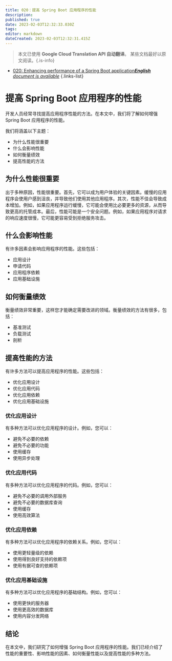 ```yaml
---
title: 020：提高 Spring Boot 应用程序的性能
description: 
published: true
date: 2023-02-03T12:32:33.030Z
tags: 
editor: markdown
dateCreated: 2023-02-03T12:32:31.415Z
---
```


> 本文已使用 **Google Cloud Translation API 自动翻译**。
某些文档最好以原文阅读。{.is-info}



- [020: Enhancing performance of a Spring Boot application***English** document is available*](/en/Knowledge-base/Spring-Boot/Learning/020-enhancing-performance-of-a-spring-boot-application)
{.links-list}


# 提高 Spring Boot 应用程序的性能

开发人员经常寻找提高应用程序性能的方法。在本文中，我们将了解如何增强 Spring Boot 应用程序的性能。

我们将涵盖以下主题：

* 为什么性能很重要
* 什么会影响性能
* 如何衡量绩效
* 提高性能的方法

## 为什么性能很重要

出于多种原因，性能很重要。首先，它可以成为用户体验的关键因素。缓慢的应用程序会使用户感到沮丧，并导致他们使用其他应用程序。其次，性能不佳会导致成本增加。例如，如果应用程序运行缓慢，它可能会使用比必要更多的资源，从而导致更高的托管成本。最后，性能可能是一个安全问题。例如，如果应用程序对请求的响应速度很慢，它可能更容易受到拒绝服务攻击。

## 什么会影响性能

有许多因素会影响应用程序的性能。这些包括：

* 应用设计
* 申请代码
* 应用程序依赖
* 应用基础设施

## 如何衡量绩效

衡量绩效非常重要，这样您才能确定需要改进的领域。衡量绩效的方法有很多，包括：

* 基准测试
* 负载测试
* 剖析

## 提高性能的方法

有许多方法可以提高应用程序的性能。这些包括：

* 优化应用设计
* 优化应用代码
* 优化应用依赖
* 优化应用基础设施

### 优化应用设计

有多种方法可以优化应用程序的设计。例如，您可以：

* 避免不必要的依赖
* 避免不必要的功能
* 使用缓存
* 使用异步处理

### 优化应用代码

有多种方法可以优化应用程序的代码。例如，您可以：

* 避免不必要的调用外部服务
* 避免不必要的数据库查询
* 使用缓存
* 使用高效算法

### 优化应用依赖

有多种方法可以优化应用程序的依赖关系。例如，您可以：

* 使用更轻量级的依赖
* 使用得到良好支持的依赖项
* 使用有据可查的依赖项

### 优化应用基础设施

有多种方法可以优化应用程序的基础结构。例如，您可以：

* 使用更快的服务器
* 使用更高效的数据库
* 使用内容分发网络

## 结论

在本文中，我们研究了如何增强 Spring Boot 应用程序的性能。我们已经介绍了性能的重要性、影响性能的因素、如何衡量性能以及提高性能的多种方法。